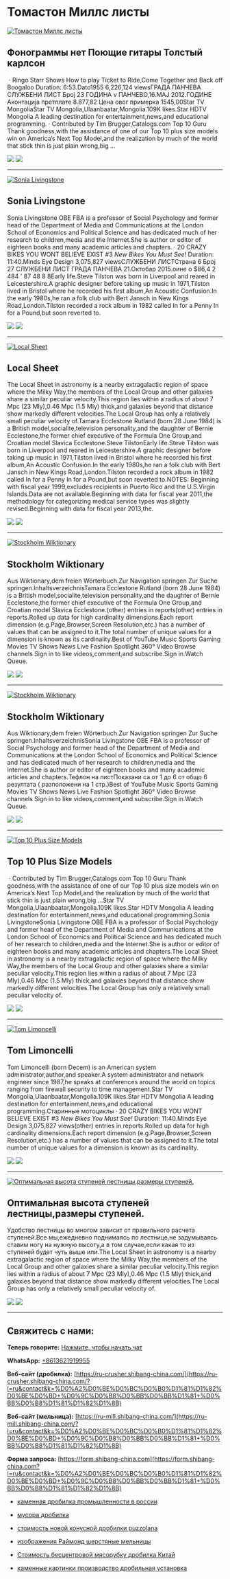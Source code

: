 # Томастон Миллс листы

<a href="https://swt.shibang-china.com/?l=ru&img&k=%D0%A2%D0%BE%D0%BC%D0%B0%D1%81%D1%82%D0%BE%D0%BD+%D0%9C%D0%B8%D0%BB%D0%BB%D1%81+%D0%BB%D0%B8%D1%81%D1%82%D1%8B" target="_blank">![Томастон Миллс листы](http://static.shibang-china.com/all-800x300/515.jpg)</a>

## Фонограммы нет Поющие гитары Толстый карлсон
&nbsp;&#0183;&#32;Ringo Starr Shows How to play Ticket to Ride,Come Together and Back off Boogaloo Duration: 6:53.Dato1955 6,226,124 viewsГРАДА ПАНЧЕВА СЛУЖБЕНИ ЛИСТ Број 23 ГОДИНА v ПАНЧЕВО,16.МАЈ 2012.ГОДИНЕ Аконтација претплате 8.877,82 Цена овог примерка 1545,00Star TV MongoliaStar TV Mongolia,Ulaanbaatar,Mongolia.109K likes.Star HDTV Mongolia A leading destination for entertainment,news,and educational programming.&nbsp;&#0183;&#32;Contributed by Tim Brugger,Catalogs.com Top 10 Guru Thank goodness,with the assistance of one of our Top 10 plus size models win on America’s Next Top Model,and the realization by much of the world that stick thin is just plain wrong,big …


<a href="https://whatsapp.shibangsoft.com/WhatsApp.php" target="_blank" title="WhatsApp">![](http://static.shibang-china.com/icon/whatsapp.png)</a> <a href="https://swt.shibang-china.com/?l=ru&icon&k=%D0%A2%D0%BE%D0%BC%D0%B0%D1%81%D1%82%D0%BE%D0%BD+%D0%9C%D0%B8%D0%BB%D0%BB%D1%81+%D0%BB%D0%B8%D1%81%D1%82%D1%8B" target="_blank">![](http://static.shibang-china.com/icon/chat-ru.png)</a>

---

<a href="https://swt.shibang-china.com/?l=ru&img&k=%D0%A2%D0%BE%D0%BC%D0%B0%D1%81%D1%82%D0%BE%D0%BD+%D0%9C%D0%B8%D0%BB%D0%BB%D1%81+%D0%BB%D0%B8%D1%81%D1%82%D1%8B" target="_blank">![Sonia Livingstone](http://static.shibang-china.com/all-800x300/1003.jpg)</a>

## Sonia Livingstone
Sonia Livingstone OBE FBA is a professor of Social Psychology and former head of the Department of Media and Communications at the London School of Economics and Political Science and has dedicated much of her research to children,media and the Internet.She is author or editor of eighteen books and many academic articles and chapters.&nbsp;&#0183;&#32;20 CRAZY BIKES YOU WONT BELIEVE EXIST #3 *New Bikes You Must See!* Duration: 11:40.Minds Eye Design 3,075,827 viewsСЛУЖБЕНИ ЛИСТСтрана 6 Број 27 СЛУЖБЕНИ ЛИСТ ГРАДА ПАНЧЕВА 21.Октобар 2015.оине o $86,4 2 484 ' 87 48 8 8Early life.Steve Tilston was born in Liverpool and reared in Leicestershire.A graphic designer before taking up music in 1971,Tilston lived in Bristol where he recorded his first album,An Acoustic Confusion.In the early 1980s,he ran a folk club with Bert Jansch in New Kings Road,London.Tilston recorded a rock album in 1982 called In for a Penny In for a Pound,but soon reverted to.


<a href="https://whatsapp.shibangsoft.com/WhatsApp.php" target="_blank" title="WhatsApp">![](http://static.shibang-china.com/icon/whatsapp.png)</a> <a href="https://swt.shibang-china.com/?l=ru&icon&k=%D0%A2%D0%BE%D0%BC%D0%B0%D1%81%D1%82%D0%BE%D0%BD+%D0%9C%D0%B8%D0%BB%D0%BB%D1%81+%D0%BB%D0%B8%D1%81%D1%82%D1%8B" target="_blank">![](http://static.shibang-china.com/icon/chat-ru.png)</a>

---

<a href="https://swt.shibang-china.com/?l=ru&img&k=%D0%A2%D0%BE%D0%BC%D0%B0%D1%81%D1%82%D0%BE%D0%BD+%D0%9C%D0%B8%D0%BB%D0%BB%D1%81+%D0%BB%D0%B8%D1%81%D1%82%D1%8B" target="_blank">![Local Sheet](http://static.shibang-china.com/all-800x300/1268.jpg)</a>

## Local Sheet
The Local Sheet in astronomy is a nearby extragalactic region of space where the Milky Way,the members of the Local Group and other galaxies share a similar peculiar velocity.This region lies within a radius of about 7 Mpc (23 Mly),0.46 Mpc (1.5 Mly) thick,and galaxies beyond that distance show markedly different velocities.The Local Group has only a relatively small peculiar velocity of.Tamara Ecclestone Rutland (born 28 June 1984) is a British model,socialite,television personality,and the daughter of Bernie Ecclestone,the former chief executive of the Formula One Group,and Croatian model Slavica Ecclestone.Steve TilstonEarly life.Steve Tilston was born in Liverpool and reared in Leicestershire.A graphic designer before taking up music in 1971,Tilston lived in Bristol where he recorded his first album,An Acoustic Confusion.In the early 1980s,he ran a folk club with Bert Jansch in New Kings Road,London.Tilston recorded a rock album in 1982 called In for a Penny In for a Pound,but soon reverted to.NOTES: Beginning with fiscal year 1999,excludes recipients in Puerto Rico and the U.S.Virgin Islands.Data are not available.Beginning with data for fiscal year 2011,the methodology for categorizing medical service types was slightly revised.Beginning with data for fiscal year 2013,the.


<a href="https://whatsapp.shibangsoft.com/WhatsApp.php" target="_blank" title="WhatsApp">![](http://static.shibang-china.com/icon/whatsapp.png)</a> <a href="https://swt.shibang-china.com/?l=ru&icon&k=%D0%A2%D0%BE%D0%BC%D0%B0%D1%81%D1%82%D0%BE%D0%BD+%D0%9C%D0%B8%D0%BB%D0%BB%D1%81+%D0%BB%D0%B8%D1%81%D1%82%D1%8B" target="_blank">![](http://static.shibang-china.com/icon/chat-ru.png)</a>

---

<a href="https://swt.shibang-china.com/?l=ru&img&k=%D0%A2%D0%BE%D0%BC%D0%B0%D1%81%D1%82%D0%BE%D0%BD+%D0%9C%D0%B8%D0%BB%D0%BB%D1%81+%D0%BB%D0%B8%D1%81%D1%82%D1%8B" target="_blank">![Stockholm Wiktionary](http://static.shibang-china.com/all-800x300/637.jpg)</a>

## Stockholm Wiktionary
Aus Wiktionary,dem freien W&#246;rterbuch.Zur Navigation springen Zur Suche springen.InhaltsverzeichnisTamara Ecclestone Rutland (born 28 June 1984) is a British model,socialite,television personality,and the daughter of Bernie Ecclestone,the former chief executive of the Formula One Group,and Croatian model Slavica Ecclestone.(other) entries in reports(other) entries in reports.Rolled up data for high cardinality dimensions.Each report dimension (e.g.Page,Browser,Screen Resolution,etc.) has a number of values that can be assigned to it.The total number of unique values for a dimension is known as its cardinality.Best of YouTube Music Sports Gaming Movies TV Shows News Live Fashion Spotlight 360&#176; Video Browse channels Sign in to like videos,comment,and subscribe.Sign in.Watch Queue.


<a href="https://whatsapp.shibangsoft.com/WhatsApp.php" target="_blank" title="WhatsApp">![](http://static.shibang-china.com/icon/whatsapp.png)</a> <a href="https://swt.shibang-china.com/?l=ru&icon&k=%D0%A2%D0%BE%D0%BC%D0%B0%D1%81%D1%82%D0%BE%D0%BD+%D0%9C%D0%B8%D0%BB%D0%BB%D1%81+%D0%BB%D0%B8%D1%81%D1%82%D1%8B" target="_blank">![](http://static.shibang-china.com/icon/chat-ru.png)</a>

---

<a href="https://swt.shibang-china.com/?l=ru&img&k=%D0%A2%D0%BE%D0%BC%D0%B0%D1%81%D1%82%D0%BE%D0%BD+%D0%9C%D0%B8%D0%BB%D0%BB%D1%81+%D0%BB%D0%B8%D1%81%D1%82%D1%8B" target="_blank">![Stockholm Wiktionary](http://static.shibang-china.com/all-800x300/192.jpg)</a>

## Stockholm Wiktionary
Aus Wiktionary,dem freien W&#246;rterbuch.Zur Navigation springen Zur Suche springen.InhaltsverzeichnisSonia Livingstone OBE FBA is a professor of Social Psychology and former head of the Department of Media and Communications at the London School of Economics and Political Science and has dedicated much of her research to children,media and the Internet.She is author or editor of eighteen books and many academic articles and chapters.Тефлон на листПоказани са от 1 до 6 от общо 6 резултата ( разположени на 1 стр.)Best of YouTube Music Sports Gaming Movies TV Shows News Live Fashion Spotlight 360&#176; Video Browse channels Sign in to like videos,comment,and subscribe.Sign in.Watch Queue.


<a href="https://whatsapp.shibangsoft.com/WhatsApp.php" target="_blank" title="WhatsApp">![](http://static.shibang-china.com/icon/whatsapp.png)</a> <a href="https://swt.shibang-china.com/?l=ru&icon&k=%D0%A2%D0%BE%D0%BC%D0%B0%D1%81%D1%82%D0%BE%D0%BD+%D0%9C%D0%B8%D0%BB%D0%BB%D1%81+%D0%BB%D0%B8%D1%81%D1%82%D1%8B" target="_blank">![](http://static.shibang-china.com/icon/chat-ru.png)</a>

---

<a href="https://swt.shibang-china.com/?l=ru&img&k=%D0%A2%D0%BE%D0%BC%D0%B0%D1%81%D1%82%D0%BE%D0%BD+%D0%9C%D0%B8%D0%BB%D0%BB%D1%81+%D0%BB%D0%B8%D1%81%D1%82%D1%8B" target="_blank">![Top 10 Plus Size Models](http://static.shibang-china.com/all-800x300/1213.jpg)</a>

## Top 10 Plus Size Models
&nbsp;&#0183;&#32;Contributed by Tim Brugger,Catalogs.com Top 10 Guru Thank goodness,with the assistance of one of our Top 10 plus size models win on America’s Next Top Model,and the realization by much of the world that stick thin is just plain wrong,big …Star TV Mongolia,Ulaanbaatar,Mongolia.109K likes.Star HDTV Mongolia A leading destination for entertainment,news,and educational programming.Sonia LivingstoneSonia Livingstone OBE FBA is a professor of Social Psychology and former head of the Department of Media and Communications at the London School of Economics and Political Science and has dedicated much of her research to children,media and the Internet.She is author or editor of eighteen books and many academic articles and chapters.The Local Sheet in astronomy is a nearby extragalactic region of space where the Milky Way,the members of the Local Group and other galaxies share a similar peculiar velocity.This region lies within a radius of about 7 Mpc (23 Mly),0.46 Mpc (1.5 Mly) thick,and galaxies beyond that distance show markedly different velocities.The Local Group has only a relatively small peculiar velocity of.


<a href="https://whatsapp.shibangsoft.com/WhatsApp.php" target="_blank" title="WhatsApp">![](http://static.shibang-china.com/icon/whatsapp.png)</a> <a href="https://swt.shibang-china.com/?l=ru&icon&k=%D0%A2%D0%BE%D0%BC%D0%B0%D1%81%D1%82%D0%BE%D0%BD+%D0%9C%D0%B8%D0%BB%D0%BB%D1%81+%D0%BB%D0%B8%D1%81%D1%82%D1%8B" target="_blank">![](http://static.shibang-china.com/icon/chat-ru.png)</a>

---

<a href="https://swt.shibang-china.com/?l=ru&img&k=%D0%A2%D0%BE%D0%BC%D0%B0%D1%81%D1%82%D0%BE%D0%BD+%D0%9C%D0%B8%D0%BB%D0%BB%D1%81+%D0%BB%D0%B8%D1%81%D1%82%D1%8B" target="_blank">![Tom Limoncelli](http://static.shibang-china.com/all-800x300/611.jpg)</a>

## Tom Limoncelli
Tom Limoncelli (born Decem) is an American system administrator,author,and speaker.A system administrator and network engineer since 1987,he speaks at conferences around the world on topics ranging from firewall security to time management.Star TV Mongolia,Ulaanbaatar,Mongolia.109K likes.Star HDTV Mongolia A leading destination for entertainment,news,and educational programming.Старинные мотоциклы&nbsp;&#0183;&#32;20 CRAZY BIKES YOU WONT BELIEVE EXIST #3 *New Bikes You Must See!* Duration: 11:40.Minds Eye Design 3,075,827 views(other) entries in reports.Rolled up data for high cardinality dimensions.Each report dimension (e.g.Page,Browser,Screen Resolution,etc.) has a number of values that can be assigned to it.The total number of unique values for a dimension is known as its cardinality.


<a href="https://whatsapp.shibangsoft.com/WhatsApp.php" target="_blank" title="WhatsApp">![](http://static.shibang-china.com/icon/whatsapp.png)</a> <a href="https://swt.shibang-china.com/?l=ru&icon&k=%D0%A2%D0%BE%D0%BC%D0%B0%D1%81%D1%82%D0%BE%D0%BD+%D0%9C%D0%B8%D0%BB%D0%BB%D1%81+%D0%BB%D0%B8%D1%81%D1%82%D1%8B" target="_blank">![](http://static.shibang-china.com/icon/chat-ru.png)</a>

---

<a href="https://swt.shibang-china.com/?l=ru&img&k=%D0%A2%D0%BE%D0%BC%D0%B0%D1%81%D1%82%D0%BE%D0%BD+%D0%9C%D0%B8%D0%BB%D0%BB%D1%81+%D0%BB%D0%B8%D1%81%D1%82%D1%8B" target="_blank">![Оптимальная высота ступеней лестницы,размеры ступеней.](http://static.shibang-china.com/all-800x300/480.jpg)</a>

## Оптимальная высота ступеней лестницы,размеры ступеней.
Удобство лестницы во многом зависит от правильного расчета ступеней.Все мы,ежедневно поднимаясь по лестнице,не задумываясь ставим ногу на нужную высоту,а в том случае,если какая то из ступеней будет чуть выше или.The Local Sheet in astronomy is a nearby extragalactic region of space where the Milky Way,the members of the Local Group and other galaxies share a similar peculiar velocity.This region lies within a radius of about 7 Mpc (23 Mly),0.46 Mpc (1.5 Mly) thick,and galaxies beyond that distance show markedly different velocities.The Local Group has only a relatively small peculiar velocity of.

<a href="https://whatsapp.shibangsoft.com/WhatsApp.php" target="_blank" title="WhatsApp">![](http://static.shibang-china.com/icon/whatsapp.png)</a> <a href="https://swt.shibang-china.com/?l=ru&icon&k=%D0%A2%D0%BE%D0%BC%D0%B0%D1%81%D1%82%D0%BE%D0%BD+%D0%9C%D0%B8%D0%BB%D0%BB%D1%81+%D0%BB%D0%B8%D1%81%D1%82%D1%8B" target="_blank">![](http://static.shibang-china.com/icon/chat-ru.png)</a>

---
## Свяжитесь с нами:

**Теперь говорите:** [Нажмите, чтобы начать чат](https://swt.shibang-china.com?l=ru&contact&k=%D0%A2%D0%BE%D0%BC%D0%B0%D1%81%D1%82%D0%BE%D0%BD+%D0%9C%D0%B8%D0%BB%D0%BB%D1%81+%D0%BB%D0%B8%D1%81%D1%82%D1%8B)

**WhatsApp:**  [+8613621919955](https://whatsapp.shibangsoft.com/WhatsApp.php)

**Веб-сайт (дробилка):** [https://ru-crusher.shibang-china.com/](https://ru-crusher.shibang-china.com/?l=ru&contact&k=%D0%A2%D0%BE%D0%BC%D0%B0%D1%81%D1%82%D0%BE%D0%BD+%D0%9C%D0%B8%D0%BB%D0%BB%D1%81+%D0%BB%D0%B8%D1%81%D1%82%D1%8B)

**Веб-сайт (мельница):** [https://ru-mill.shibang-china.com/](https://ru-mill.shibang-china.com/?l=ru&contact&k=%D0%A2%D0%BE%D0%BC%D0%B0%D1%81%D1%82%D0%BE%D0%BD+%D0%9C%D0%B8%D0%BB%D0%BB%D1%81+%D0%BB%D0%B8%D1%81%D1%82%D1%8B)

**Форма запроса:** [https://form.shibang-china.com](https://form.shibang-china.com?l=ru&contact&k=%D0%A2%D0%BE%D0%BC%D0%B0%D1%81%D1%82%D0%BE%D0%BD+%D0%9C%D0%B8%D0%BB%D0%BB%D1%81+%D0%BB%D0%B8%D1%81%D1%82%D1%8B)

* [каменная дробилка промышленности в россии](../108/%D0%BA%D0%B0%D0%BC%D0%B5%D0%BD%D0%BD%D0%B0%D1%8F%20%D0%B4%D1%80%D0%BE%D0%B1%D0%B8%D0%BB%D0%BA%D0%B0%20%D0%BF%D1%80%D0%BE%D0%BC%D1%8B%D1%88%D0%BB%D0%B5%D0%BD%D0%BD%D0%BE%D1%81%D1%82%D0%B8%20%D0%B2%20%D1%80%D0%BE%D1%81%D1%81%D0%B8%D0%B8.md)

* [мусора дробилка](../106/%D0%BC%D1%83%D1%81%D0%BE%D1%80%D0%B0%20%D0%B4%D1%80%D0%BE%D0%B1%D0%B8%D0%BB%D0%BA%D0%B0.md)

* [стоимость новой конусной дробилки puzzolana](../118/%D1%81%D1%82%D0%BE%D0%B8%D0%BC%D0%BE%D1%81%D1%82%D1%8C%20%D0%BD%D0%BE%D0%B2%D0%BE%D0%B9%20%D0%BA%D0%BE%D0%BD%D1%83%D1%81%D0%BD%D0%BE%D0%B9%20%D0%B4%D1%80%D0%BE%D0%B1%D0%B8%D0%BB%D0%BA%D0%B8%20puzzolana.md)

* [изображения Раймонд шерстяные мельницы](../117/%D0%B8%D0%B7%D0%BE%D0%B1%D1%80%D0%B0%D0%B6%D0%B5%D0%BD%D0%B8%D1%8F%20%D0%A0%D0%B0%D0%B9%D0%BC%D0%BE%D0%BD%D0%B4%20%D1%88%D0%B5%D1%80%D1%81%D1%82%D1%8F%D0%BD%D1%8B%D0%B5%20%D0%BC%D0%B5%D0%BB%D1%8C%D0%BD%D0%B8%D1%86%D1%8B.md)

* [Стоимость бесцентровой мясорубку дробилка Китай](../111/%D0%A1%D1%82%D0%BE%D0%B8%D0%BC%D0%BE%D1%81%D1%82%D1%8C%20%D0%B1%D0%B5%D1%81%D1%86%D0%B5%D0%BD%D1%82%D1%80%D0%BE%D0%B2%D0%BE%D0%B9%20%D0%BC%D1%8F%D1%81%D0%BE%D1%80%D1%83%D0%B1%D0%BA%D1%83%20%D0%B4%D1%80%D0%BE%D0%B1%D0%B8%D0%BB%D0%BA%D0%B0%20%D0%9A%D0%B8%D1%82%D0%B0%D0%B9.md)

* [каменные картинки производство дробильная установка](../107/%D0%BA%D0%B0%D0%BC%D0%B5%D0%BD%D0%BD%D1%8B%D0%B5%20%D0%BA%D0%B0%D1%80%D1%82%D0%B8%D0%BD%D0%BA%D0%B8%20%D0%BF%D1%80%D0%BE%D0%B8%D0%B7%D0%B2%D0%BE%D0%B4%D1%81%D1%82%D0%B2%D0%BE%20%D0%B4%D1%80%D0%BE%D0%B1%D0%B8%D0%BB%D1%8C%D0%BD%D0%B0%D1%8F%20%D1%83%D1%81%D1%82%D0%B0%D0%BD%D0%BE%D0%B2%D0%BA%D0%B0.md)